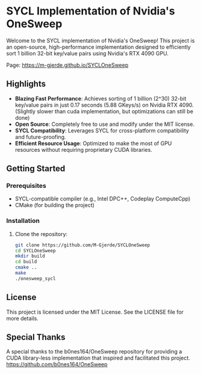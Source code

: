 # SYCL Implementation of Nvidia's OneSweep

Welcome to the SYCL implementation of Nvidia's OneSweep! This project is an open-source, high-performance implementation designed to efficiently sort 1 billion 32-bit key/value pairs using Nvidia's RTX 4090 GPU.


Page: https://m-gjerde.github.io/SYCLOneSweep

## Highlights

- **Blazing Fast Performance**: Achieves sorting of 1 billion (2^30) 32-bit key/value pairs in just 0.17 seconds (5.88 GKeys/s) on Nvidia RTX 4090. (Slightly slower than cuda implementation, but optimizations can still be done)
- **Open Source**: Completely free to use and modify under the MIT license.
- **SYCL Compatibility**: Leverages SYCL for cross-platform compatibility and future-proofing.
- **Efficient Resource Usage**: Optimized to make the most of GPU resources without requiring proprietary CUDA libraries.

## Getting Started

### Prerequisites
- SYCL-compatible compiler (e.g., Intel DPC++, Codeplay ComputeCpp)
- CMake (for building the project)

### Installation

1. Clone the repository:
   ```bash
   git clone https://github.com/M-Gjerde/SYCLOneSweep
   cd SYCLOneSweep
   mkdir build
   cd build
   cmake ..
   make
   ./onesweep_sycl


## License
This project is licensed under the MIT License. See the LICENSE file for more details.


## Special Thanks
A special thanks to the b0nes164/OneSweep repository for providing a CUDA library-less implementation that inspired and facilitated this project. https://github.com/b0nes164/OneSweep